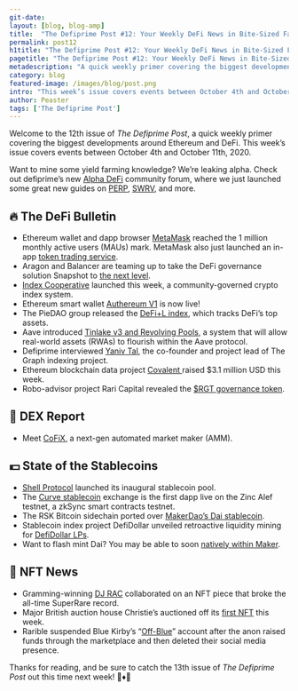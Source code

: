 ```yaml
---
git-date:
layout: [blog, blog-amp]
title:  "The Defiprime Post #12: Your Weekly DeFi News in Bite-Sized Fashion"
permalink: post12
h1title: "The Defiprime Post #12: Your Weekly DeFi News in Bite-Sized Fashion"
pagetitle: "The Defiprime Post #12: Your Weekly DeFi News in Bite-Sized Fashion"
metadescription: "A quick weekly primer covering the biggest developments around Ethereum and DeFi. This week’s issue covers events between October 4th and October 11th, 2020"
category: blog
featured-image: /images/blog/post.png
intro: "This week’s issue covers events between October 4th and October 11th, 2020"
author: Peaster
tags: ['The Defiprime Post']
---
```

Welcome to the 12th issue of _The Defiprime Post_, a quick weekly primer covering the biggest developments around Ethereum and DeFi. This week’s issue covers events between October 4th and October 11th, 2020.

Want to mine some yield farming knowledge? We’re leaking alpha. Check out defiprime’s new [Alpha DeFi](https://alpha.defiprime.com/c/yield-farming/6) community forum, where we just launched some great new guides on [PERP](https://alpha.defiprime.com/t/perp-usdc-lp-reward-program/477), [SWRV](https://alpha.defiprime.com/t/yield-farming-with-swerve/339), and more.

## 🔥 The DeFi Bulletin

*   Ethereum wallet and dapp browser [MetaMask](https://medium.com/metamask/metamask-exceeds-1-million-monthly-active-users-9da72a1e915d) reached the 1 million monthly active users (MAUs) mark. MetaMask also just launched an in-app [token trading service](https://www.coindesk.com/metamask-gets-into-the-decentralized-exchange-aggregation-business-with-tokenswaps).
*   Aragon and Balancer are teaming up to take the DeFi governance solution Snapshot to [the next level](https://aragon.org/blog/balancer-snapshot).
*   [Index Cooperative](https://medium.com/indexcoop/introducing-the-index-cooperative-a4eaaf0bcfe2) launched this week, a community-governed crypto index system.
*   Ethereum smart wallet [Authereum V1](https://medium.com/authereum/authereum-is-out-of-beta-bb66be4f75ad) is now live!
*   The PieDAO group released the [DeFi+L index](https://medium.com/piedao/announcing-defi-l-12b9a9df73ca), which tracks DeFi’s top assets.
*   Aave introduced [Tinlake v3 and Revolving Pools](https://medium.com/aave/centrifuge-bringing-real-world-asset-markets-to-the-aave-protocol-55c21a3d67f7), a system that will allow real-world assets (RWAs) to flourish within the Aave protocol.
*   Defiprime interviewed [Yaniv Tal](https://defiprime.com/thegraph), the co-founder and project lead of The Graph indexing project.
*   Ethereum blockchain data project [Covalent ](https://www.covalenthq.com/blog/covalent-funding-oct-2020/)raised $3.1 million USD this week.
*   Robo-advisor project Rari Capital revealed the [$RGT governance token](https://medium.com/rari-capital/announcing-rgt-the-long-term-yield-token-b2593502a7f3).


## 💱 DEX Report

*   Meet [CoFiX](https://medium.com/dragonfly-research/introducing-cofix-a-next-generation-amm-199aea686b6b), a next-gen automated market maker (AMM).


## 💵 State of the Stablecoins

*   [Shell Protocol](https://medium.com/shell-protocol/shell-protocol-launches-first-stablecoin-pool-f874d383d25e) launched its inaugural stablecoin pool.
*   The [Curve stablecoin](https://medium.com/matter-labs/curve-zksync-l2-ethereums-first-user-defined-zk-rollup-smart-contract-5a72c496b350) exchange is the first dapp live on the Zinc Alef testnet, a zkSync smart contracts testnet.
*   The RSK Bitcoin sidechain ported over [MakerDao’s Dai stablecoin](https://cointelegraph.com/news/rsk-bitcoin-sidechain-ports-dai-to-connect-with-ethereum-defi).
*   Stablecoin index project DefiDollar unveiled retroactive liquidity mining for [DefiDollar LPs](https://medium.com/defidollar/the-next-chapter-of-defidollar-b227935f10e7).
*   Want to flash mint Dai? You may be able to soon [natively within Maker](https://forum.makerdao.com/t/mip25-flash-mint-module/4400).


## 💎 NFT News

*   Gramming-winning [DJ RAC](https://twitter.com/SuperRare_co/status/1315026740453019660) collaborated on an NFT piece that broke the all-time SuperRare record.
*   Major British auction house Christie’s auctioned off its [first NFT](https://twitter.com/AsyncArt/status/1313962491693547520) this week.
*   Rarible suspended Blue Kirby’s “[Off-Blue](https://twitter.com/rariblecom/status/1315038340127830022)” account after the anon raised funds through the marketplace and then deleted their social media presence. 

Thanks for reading, and be sure to catch the 13th issue of _The Defiprime Post_ out this time next week! 👋♦️👋
